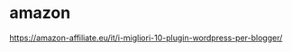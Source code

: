 # amazon

<!-- Contenuto migrato da _docs/amazon.txt -->



https://amazon-affiliate.eu/it/i-migliori-10-plugin-wordpress-per-blogger/